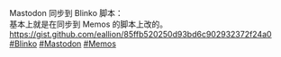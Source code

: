 <p>Mastodon 同步到 Blinko 脚本：<br />基本上就是在同步到 Memos 的脚本上改的。<br /><a href="https://gist.github.com/eallion/85ffb520250d93bd6c902932372f24a0" target="_blank" rel="nofollow noopener" translate="no"><span class="invisible">https://</span><span class="ellipsis">gist.github.com/eallion/85ffb5</span><span class="invisible">20250d93bd6c902932372f24a0</span></a><br /><a href="https://e5n.cc/tags/Blinko" class="mention hashtag" rel="tag">#<span>Blinko</span></a> <a href="https://e5n.cc/tags/Mastodon" class="mention hashtag" rel="tag">#<span>Mastodon</span></a> <a href="https://e5n.cc/tags/Memos" class="mention hashtag" rel="tag">#<span>Memos</span></a></p>